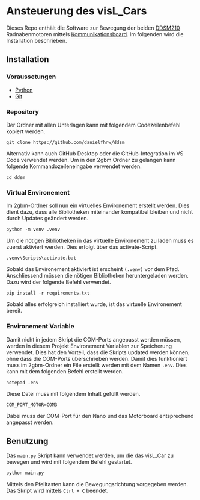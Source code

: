 # Ansteuerung des visL_Cars
Dieses Repo enthält die Software zur Bewegung der beiden [DDSM210](https://www.waveshare.com/wiki/DDSM210) Radnabenmotoren mittels [Kommunikationsboard](https://www.waveshare.com/wiki/DDSM_Driver_HAT_(A)).
Im folgenden wird die Installation beschrieben.

## Installation 

### Voraussetungen
- [Python](https://www.python.org/downloads/)
- [Git](https://git-scm.com/downloads)

### Repository
Der Ordner mit allen Unterlagen kann mit folgendem Codezeilenbefehl kopiert werden.
```
git clone https://github.com/danielfhnw/ddsm
```
Alternativ kann auch GitHub Desktop oder die GitHub-Integration im VS Code verwendet werden.
Um in den 2gbm Ordner zu gelangen kann folgende Kommandozeileneingabe verwendet werden.
```
cd ddsm
```

### Virtual Environement
Im 2gbm-Ordner soll nun ein virtuelles Environement erstellt werden. Dies dient dazu, dass alle Bibliotheken miteinander kompatibel bleiben und nicht durch Updates geändert werden.
```
python -m venv .venv
```
Um die nötigen Bibliotheken in das virtuelle Environement zu laden muss es zuerst aktiviert werden. Dies erfolgt über das activate-Script.
```
.venv\Scripts\activate.bat
```
Sobald das Environement aktiviert ist erscheint `(.venv)` vor dem Pfad.
Anschliessend müssen die nötigen Bibliotheken heruntergeladen werden. Dazu wird der folgende Befehl verwendet.
```
pip install -r requirements.txt
```
Sobald alles erfolgreich installiert wurde, ist das virtuelle Environement bereit.

### Environement Variable
Damit nicht in jedem Skript die COM-Ports angepasst werden müssen, werden in diesem Projekt Environement Variablen zur Speicherung verwendet. Dies hat den Vorteil, dass die Skripts updated werden können, ohne dass die COM-Ports überschrieben werden. Damit dies funktioniert muss im 2gbm-Ordner ein File erstellt werden mit dem Namen `.env`. Dies kann mit dem folgenden Befehl erstellt werden.
```
notepad .env
```
Diese Datei muss mit folgendem Inhalt gefüllt werden.
```
COM_PORT_MOTOR=COM3
```
Dabei muss der COM-Port für den Nano und das Motorboard entsprechend angepasst werden.

## Benutzung
Das `main.py` Skript kann verwendet werden, um die das visL_Car zu bewegen und wird mit folgendem Befehl gestartet.
```
python main.py
```
Mittels den Pfeiltasten kann die Bewegungsrichtung vorgegeben werden. Das Skript wird mittels `Ctrl + C` beendet.
